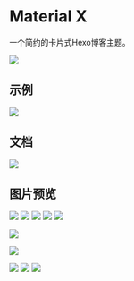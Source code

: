 # Material X

一个简约的卡片式Hexo博客主题。

[![](https://data.jsdelivr.com/v1/package/gh/xaoxuu/cdn-material-x/badge)](https://www.jsdelivr.com/package/gh/xaoxuu/cdn-material-x)



## 示例

[![](https://img.shields.io/badge/示例博客-https://xaoxuu.com/blog/-green.svg?colorA=888&colorB=52A1F8&longCache=true&style=popout-square)](https://xaoxuu.com/blog/)



## 文档

[![](https://img.shields.io/badge/文档-https://xaoxuu.com/wiki/material--x/-green.svg?colorA=888&colorB=52A1F8&longCache=true&style=popout-square)](https://xaoxuu.com/wiki/material-x/)



## 图片预览

![](https://img.vim-cn.com/c6/349a2633dbfb842ea62ff9d810ca9b4a8dbb33.png)
![](https://img.vim-cn.com/8e/9ae699a4d7c8a7fa5a3007fc37e0b61b5b55bd.png)
![](https://img.vim-cn.com/bb/d3f01cd009b11025b453c697173855649d01a0.png)
![](https://img.vim-cn.com/6d/7a9f2a9360f6c8a4da9e00f5e1e8500ddbb223.png)
![](https://img.vim-cn.com/1e/fffd5955330a5d55c55401539da4bac77d5438.png)

![](https://img.vim-cn.com/71/f1e49674aac39f50c6a229c3d20225fc04af38.png)

![](https://img.vim-cn.com/5f/afab5382b2d9a4a64f3dc823b749551719b29a.png)

![](https://img.vim-cn.com/50/449e243ba625b2b7786a7e2ff9455b730356d3.png)
![](https://img.vim-cn.com/6c/29dbbf29005fba2c673fc636a65b5cdd1a1e01.png)
![](https://img.vim-cn.com/2d/edb556dd4e33f3d359a259ab1381906399606c.png)
